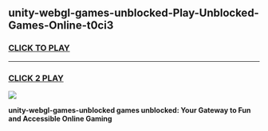 
## unity-webgl-games-unblocked-Play-Unblocked-Games-Online-t0ci3
<h3>
<a href="https://premium76.site?title=unity-webgl-games-unblocked&ref=25A">CLICK TO PLAY</a></h3>
<hr>

<h3>
<a href="https://premium76.site?title=unity-webgl-games-unblocked&ref=25A">CLICK 2 PLAY</a>
  
</h3>

<a href="https://premium76.site?title=unity-webgl-games-unblocked&ref=25A"><img src="https://clearcache.store/games.png"></a>


**unity-webgl-games-unblocked games unblocked: Your Gateway to Fun and Accessible Online Gaming**
